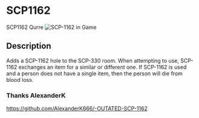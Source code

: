 # SCP1162
SCP1162 Qurre
![SCP-1162 in Game](https://ibb.co/VBZK3Ht)
## Description
Adds a SCP-1162 hole to the SCP-330 room.
When attempting to use, SCP-1162 exchanges an item for a similar or different one.
If SCP-1162 is used and a person does not have a single item, then the person will die from blood loss.
### Thanks AlexanderK
https://github.com/AlexanderK666/-OUTATED-SCP-1162
